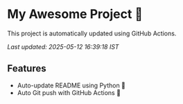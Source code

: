 # My Awesome Project 🚀

This project is automatically updated using GitHub Actions.

_Last updated: 2025-05-12 16:39:18 IST_

## Features
- Auto-update README using Python 🐍
- Auto Git push with GitHub Actions 🤖
